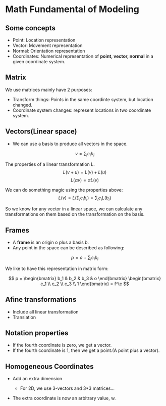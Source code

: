 # Math Fundamental of Modeling

## Some concepts

- Point: Location representation
- Vector: Movement representation
- Normal: Orientation representation
- Coordinates: Numerical representation of **point, vector, normal** in a given coordinate system.

## Matrix

We use matrices mainly have 2 purposes:

- Transform things: Points in the same coordinte system, but location changed.
- Coordinate system changes: represent locations in two coordinate system.

## Vectors(Linear space)

- We can use a basis to produce all vectors in the space.

$$v = \sum_i{c_ib_i}$$

The properties of a linear transformation L.
$$L(v+u) = L(v) + L(u)$$
$$L(\alpha v) = \alpha L(v)$$

We can do something magic using the properties above:  
$$L(v) = L(\sum_i{c_ib_i}) = \sum_i{c_iL(b_i)}$$

So we know for any vector in a linear space, we can calculate any transformations on them based on the transformation on the basis.

## Frames

- A **frame** is an origin o plus a basis b.
- Any point in the space can be described as following:  

$$p = o + \sum_i{c_i b_i}$$

We like to have this representation in matrix form:  

$$
p = 
\begin{bmatrix}
b_1 & b_2 & b_3 & o
\end{bmatrix}
\begin{bmatrix}
c_1 \\ 
c_2 \\ 
c_3 \\
1
\end{bmatrix}
= f^tc
$$

## Afine transformations
- Include all linear transformation
- Translation

## Notation properties

- If the fourth coordinate is zero, we get a vector.
- If the fourth coordinate is 1, then we get a point.(A point plus a vector).

## Homogeneous Coordinates

- Add an extra dimension
  - For 2D, we use 3-vectors and 3*3 matrices...

- The extra coordinate is now an arbitrary value, w.
